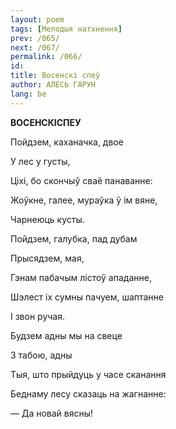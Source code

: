 ```yaml
---
layout: poem
tags: [Мелодыя натхнення]
prev: /065/
next: /067/
permalink: /066/
id: 
title: Восенскі спеў
author: АЛЕСЬ ГАРУН
lang: be
---
```



 
**ВОСЕНСКІСПЕУ**

Пойдзем, каханачка, двое

У лес у густы,

Ціхі, бо скончыў сваё панаванне:

Жоўкне, галее, мураўка ў ім вяне,

Чарнеюць кусты.

Пойдзем, галубка, пад дубам

Прысядзем, мая,

Гэнам пабачым лістоў ападанне,

Шэлест іх сумны пачуем, шаптанне

I звон ручая.

Будзем адны мы на свеце

3 табою, адны

Тыя, што прыйдуць у часе сканання

Беднаму лесу сказаць на жагнанне:

— Да новай вясны!
